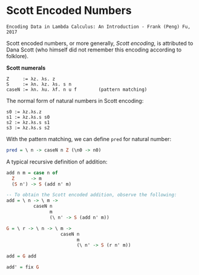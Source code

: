 # Scott Encoded Numbers

`Encoding Data in Lambda Calculus: An Introduction - Frank (Peng) Fu, 2017`



Scott encoded numbers, or more generally, *Scott encoding*, is attributed to Dana Scott (who himself did not remember this encoding according to folklore).

**Scott numerals**

```
Z     := λz. λs. z
S     := λn. λz. λs. s n
caseN := λn. λu. λf. n u f        (pattern matching)
```

The normal form of natural numbers in Scott encoding:

```
s0 := λz.λs.z
s1 := λz.λs.s s0
s2 := λz.λs.s s1
s3 := λz.λs.s s2
```

With the pattern matching, we can define `pred` for natural number:

```hs
pred = \ n -> caseN n Z (\n0 -> n0)
```

A typical recursive definition of addition:

```hs
add n m = case n of
  Z      -> m
  (S n') -> S (add n' m)

-- To obtain the Scott encoded addition, observe the following:
add = \ n -> \ m ->
          caseN n
                m
                (\ n' -> S (add n' m))

G = \ r -> \ n -> \ m ->
                    caseN n
                          m
                          (\ n' -> S (r n' m))

add = G add

add' = fix G
```
